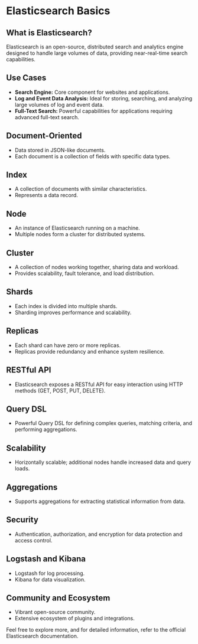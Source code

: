 # Elasticsearch Basics

## What is Elasticsearch?

Elasticsearch is an open-source, distributed search and analytics engine designed to handle large volumes of data, providing near-real-time search capabilities.

## Use Cases

- **Search Engine:** Core component for websites and applications.
- **Log and Event Data Analysis:** Ideal for storing, searching, and analyzing large volumes of log and event data.
- **Full-Text Search:** Powerful capabilities for applications requiring advanced full-text search.

## Document-Oriented

- Data stored in JSON-like documents.
- Each document is a collection of fields with specific data types.

## Index

- A collection of documents with similar characteristics.
- Represents a data record.

## Node

- An instance of Elasticsearch running on a machine.
- Multiple nodes form a cluster for distributed systems.

## Cluster

- A collection of nodes working together, sharing data and workload.
- Provides scalability, fault tolerance, and load distribution.

## Shards

- Each index is divided into multiple shards.
- Sharding improves performance and scalability.

## Replicas

- Each shard can have zero or more replicas.
- Replicas provide redundancy and enhance system resilience.

## RESTful API

- Elasticsearch exposes a RESTful API for easy interaction using HTTP methods (GET, POST, PUT, DELETE).

## Query DSL

- Powerful Query DSL for defining complex queries, matching criteria, and performing aggregations.

## Scalability

- Horizontally scalable; additional nodes handle increased data and query loads.

## Aggregations

- Supports aggregations for extracting statistical information from data.

## Security

- Authentication, authorization, and encryption for data protection and access control.

## Logstash and Kibana

- Logstash for log processing.
- Kibana for data visualization.

## Community and Ecosystem

- Vibrant open-source community.
- Extensive ecosystem of plugins and integrations.

Feel free to explore more, and for detailed information, refer to the official Elasticsearch documentation.

